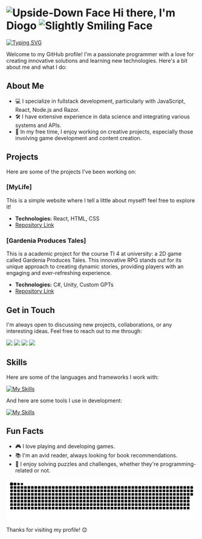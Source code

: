 # <img src="https://raw.githubusercontent.com/Tarikul-Islam-Anik/Animated-Fluent-Emojis/master/Emojis/Smilies/Upside-Down%20Face.png" alt="Upside-Down Face" width="35" height="35" /> Hi there, I'm Diogo <img src="https://raw.githubusercontent.com/Tarikul-Islam-Anik/Animated-Fluent-Emojis/master/Emojis/Smilies/Slightly%20Smiling%20Face.png" alt="Slightly Smiling Face" width="35" height="35" />

[![Typing SVG](https://readme-typing-svg.demolab.com?font=Fira+Code&size=19&pause=1000&color=F70000&random=false&width=435&lines=Passionate+coder+and+lifelong+learner)](https://git.io/typing-svg)

Welcome to my GitHub profile! I'm a passionate programmer with a love for creating innovative solutions and learning new technologies. Here's a bit about me and what I do:

## About Me

- 💻 I specialize in fullstack development, particularly with JavaScript, React, Node.js and Razor.
- 🛠 I have extensive experience in data science and integrating various systems and APIs.
- 🎨 In my free time, I enjoy working on creative projects, especially those involving game development and content creation.

## Projects

Here are some of the projects I've been working on:

### [MyLife]
This is a simple website where I tell a little about myself! feel free to explore it!
- **Technologies:** React, HTML, CSS
- [Repository Link](https://github.com/DiogoCasal/MyLife)

### [Gardenia Produces Tales]
This is a academic project for the course TI 4 at university: a 2D game called Gardenia Produces Tales. This innovative RPG stands out for its unique approach to creating dynamic stories, providing players with an engaging and ever-refreshing experience.
- **Technologies:** C#, Unity, Custom GPTs
- [Repository Link](https://github.com/DiogoCasal/GardeniaProducesTales)

## Get in Touch

I'm always open to discussing new projects, collaborations, or any interesting ideas. Feel free to reach out to me through:
 
<div> 
  <a href="https://www.linkedin.com/in/diogo-casal/" target="_blank"><img src="https://img.shields.io/badge/-LinkedIn-%230077B5?style=for-the-badge&logo=linkedin&logoColor=white" target="_blank"></a> 
  <a href="https://www.instagram.com/di0932" target="_blank"><img src="https://img.shields.io/badge/-Instagram-%23E4405F?style=for-the-badge&logo=instagram&logoColor=white" target="_blank"></a>
  <a href = "mailto:diogocasalf@gmail.com"><img src="https://img.shields.io/badge/-Gmail-%23333?style=for-the-badge&logo=gmail&logoColor=white" target="_blank"></a>
 	<a href="https://www.twitch.tv/smilipow" target="_blank"><img src="https://img.shields.io/badge/Twitch-9146FF?style=for-the-badge&logo=twitch&logoColor=white" target="_blank"></a>
  
</div>


## Skills

Here are some of the languages and frameworks I work with:

[![My Skills](https://skillicons.dev/icons?i=py,js,ts,html,css,bootstrap,c,cs,cpp,dotnet,react,jquery,mysql)](https://skillicons.dev)

And here are some tools I use in development:

[![My Skills](https://skillicons.dev/icons?i=visualstudio,vscode,androidstudio,notion,wordpress,git,github,figma,postman)](https://skillicons.dev)

## Fun Facts

- 🎮 I love playing and developing games.
- 📚 I'm an avid reader, always looking for book recommendations.
- 🧩 I enjoy solving puzzles and challenges, whether they're programming-related or not.


<picture>
  <source media="(prefers-color-scheme: dark)" srcset="https://raw.githubusercontent.com/DiogoCasal/DiogoCasal/output/github-contribution-grid-snake-dark.svg">
  <source media="(prefers-color-scheme: light)" srcset="https://raw.githubusercontent.com/DiogoCasal/DiogoCasal/output/github-contribution-grid-snake.svg">
  <img alt="github contribution grid snake animation" src="https://raw.githubusercontent.com/DiogoCasal/DiogoCasal/output/github-contribution-grid-snake.svg">
</picture>


Thanks for visiting my profile! 😊
